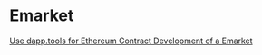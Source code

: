 # Emarket
[Use dapp.tools for Ethereum Contract Development of a Emarket](https://medium.com/coinmonks/use-dapp-tools-for-ethereum-contract-development-2775d8b2ba0)
